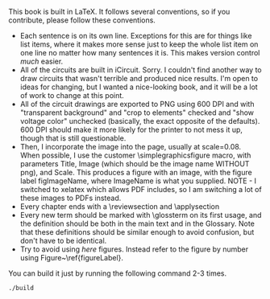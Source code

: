This book is built in LaTeX.  It follows several conventions, so if you contribute, please follow these conventions.

 * Each sentence is on its own line.  Exceptions for this are for things like list items, where it makes more sense just to keep the whole list item on one line no matter how many sentences it is.  This makes version control *much* easier.
 * All of the circuits are built in iCircuit.  Sorry.  I couldn't find another way to draw circuits that wasn't terrible and produced nice results.  I'm open to ideas for changing, but I wanted a nice-looking book, and it will be a lot of work to change at this point.
 * All of the circuit drawings are exported to PNG using 600 DPI and with "transparent background" and "crop to elements" checked and "show voltage color" unchecked (basically, the exact opposite of the defaults).  600 DPI should make it more likely for the printer to not mess it up, though that is still questionable.
 * Then, I incorporate the image into the page, usually at scale=0.08.  When possible, I use the customer \simplegraphicsfigure macro, with parameters Title, Image (which should be the image name WITHOUT png), and Scale.  This produces a figure with an image, with the figure label figImageName, where ImageName is what you supplied.  NOTE - I switched to xelatex which allows PDF includes, so I am switching a lot of these images to PDFs instead.
 * Every chapter ends with a \reviewsection and \applysection
 * Every new term should be marked with \glossterm on its first usage, and the definition should be both in the main text and in the Glossary.  Note that these definitions should be similar enough to avoid confusion, but don't have to be identical.  
 * Try to avoid using *here* figures.  Instead refer to the figure by number using Figure~\ref{figureLabel}.

You can build it just by running the following command 2-3 times.

    ./build

